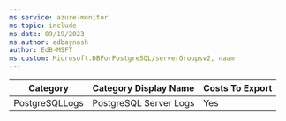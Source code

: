 ```yaml
---
ms.service: azure-monitor
ms.topic: include
ms.date: 09/19/2023
ms.author: edbaynash
author: EdB-MSFT
ms.custom: Microsoft.DBForPostgreSQL/serverGroupsv2, naam
---
```

  
  
|Category|Category Display Name|Costs To Export|
|---|---|---|
|PostgreSQLLogs |PostgreSQL Server Logs |Yes |